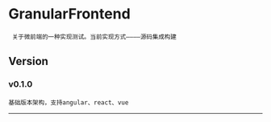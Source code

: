 # GranularFrontend
```
 关于微前端的一种实现测试。当前实现方式————源码集成构建
```

## Version

### v0.1.0
```
基础版本架构，支持angular、react、vue
```
---
